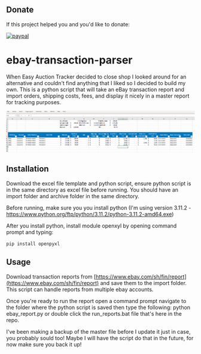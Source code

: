 ## Donate

If this project helped you and you'd like to donate:

[![paypal](https://www.paypalobjects.com/en_US/i/btn/btn_donateCC_LG.gif)](https://www.paypal.com/donate/?hosted_button_id=SX6XF7L3H8GS4)

# ebay-transaction-parser
When Easy Auction Tracker decided to close shop I looked around for an alternative and couldn't find anything that I liked so I decided to build my own. This is a python script that will take an eBay transaction report and import orders, shipping costs, fees, and display it nicely in a master report for tracking purposes. 

![alt text](https://github.com/osirisad/ebay-transaction-parser/blob/master/sample.png?raw=true)

## Installation

Download the excel file template and python script, ensure python script is in the same directory as excel file before running. You should have an import folder and archive folder in the same directory.

Before running, make sure you you install python (I'm using version 3.11.2 - https://www.python.org/ftp/python/3.11.2/python-3.11.2-amd64.exe)

After you install python, install module openxyl by opening command prompt and typing: 
```
pip install openpyxl
```
## Usage

Download transaction reports from [https://www.ebay.com/sh/fin/report](https://www.ebay.com/sh/fin/report) and save them to the import folder.  This script can handle reports from multiple ebay accounts.

Once you're ready to run the report open a command prompt navigate to the folder where the python script is saved then type the following:
python ebay_report.py or double click the run_reports.bat file that's here in the repo.

I've been making a backup of the master file before I update it just in case, you probably sould too! Maybe I will have the script do that in the future, for now make sure you back it up!


